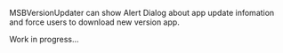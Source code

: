 
MSBVersionUpdater can show Alert Dialog about app update infomation and force users to download new version app. 

Work in progress…
